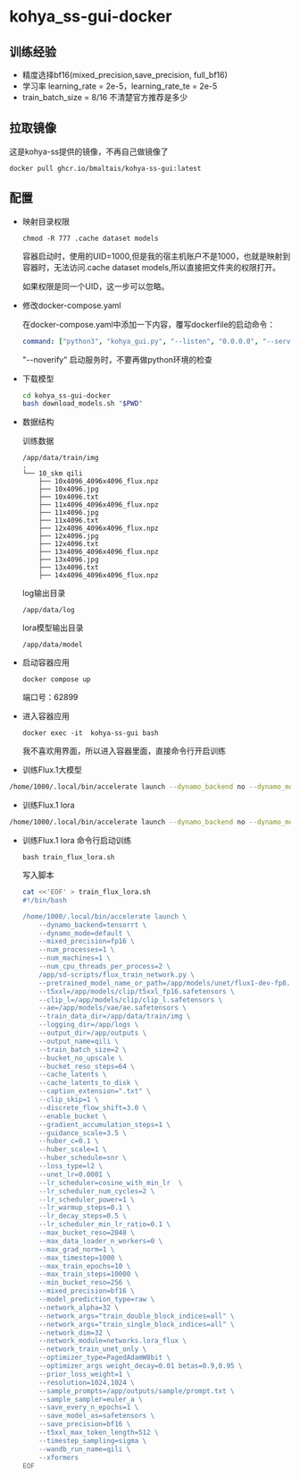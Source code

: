 # kohya_ss-gui-docker

## 训练经验
- 精度选择bf16(mixed_precision,save_precision, full_bf16)
- 学习率 learning_rate = 2e-5，learning_rate_te = 2e-5
- train_batch_size = 8/16 不清楚官方推荐是多少

## 拉取镜像

这是kohya-ss提供的镜像，不再自己做镜像了
```
docker pull ghcr.io/bmaltais/kohya-ss-gui:latest
```

## 配置
- 映射目录权限
    ```
    chmod -R 777 .cache dataset models
    ```

    容器启动时，使用的UID=1000,但是我的宿主机账户不是1000，也就是映射到容器时，无法访问.cache dataset models,所以直接把文件夹的权限打开。

    如果权限是同一个UID，这一步可以忽略。


- 修改docker-compose.yaml
    
    在docker-compose.yaml中添加一下内容，覆写dockerfile的启动命令：
    ```yaml
    command: ["python3", "kohya_gui.py", "--listen", "0.0.0.0", "--server_port", "7860", "--headless" "--noverify"]
    ```
    "--noverify" 启动服务时，不要再做python环境的检查

- 下载模型
    ```bash
    cd kohya_ss-gui-docker
    bash download_models.sh "$PWD"
    ```

- 数据结构
    
    训练数据 
    
    ```
    /app/data/train/img
    .
    └── 10_skm qili
        ├── 10x4096_4096x4096_flux.npz
        ├── 10x4096.jpg
        ├── 10x4096.txt
        ├── 11x4096_4096x4096_flux.npz
        ├── 11x4096.jpg
        ├── 11x4096.txt
        ├── 12x4096_4096x4096_flux.npz
        ├── 12x4096.jpg
        ├── 12x4096.txt
        ├── 13x4096_4096x4096_flux.npz
        ├── 13x4096.jpg
        ├── 13x4096.txt
        ├── 14x4096_4096x4096_flux.npz
    ```

    log输出目录
    ```
    /app/data/log
    ```

    lora模型输出目录
    ```
    /app/data/model
    ```

- 启动容器应用
    ```
    docker compose up
    ```
    端口号：62899


- 进入容器应用
    ```
    docker exec -it  kohya-ss-gui bash
    ```
    我不喜欢用界面，所以进入容器里面，直接命令行开启训练

- 训练Flux.1大模型
```bash
/home/1000/.local/bin/accelerate launch --dynamo_backend no --dynamo_mode default --mixed_precision bf16 --num_processes 1 --num_machines 1 --num_cpu_threads_per_process 2 /app/sd-scripts/flux_train.py --config_file /app/outputs/config_dreambooth-20250427-085645.toml
```

- 训练Flux.1 lora
```bash
/home/1000/.local/bin/accelerate launch --dynamo_backend no --dynamo_mode default --mixed_precision bf16 --num_processes 1 --num_machines 1 --num_cpu_threads_per_process 2 /app/sd-scripts/flux_train_network.py --config_file /app/outputs/config_lora-20250427-101924.toml
```


- 训练Flux.1 lora 命令行启动训练
    ```
    bash train_flux_lora.sh
    ```

    写入脚本
    ```bash
    cat <<'EOF' > train_flux_lora.sh
    #!/bin/bash

    /home/1000/.local/bin/accelerate launch \
        --dynamo_backend=tensorrt \
        --dynamo_mode=default \
        --mixed_precision=fp16 \
        --num_processes=1 \
        --num_machines=1 \
        --num_cpu_threads_per_process=2 \
        /app/sd-scripts/flux_train_network.py \
        --pretrained_model_name_or_path=/app/models/unet/flux1-dev-fp8.safetensors \
        --t5xxl=/app/models/clip/t5xxl_fp16.safetensors \
        --clip_l=/app/models/clip/clip_l.safetensors \
        --ae=/app/models/vae/ae.safetensors \
        --train_data_dir=/app/data/train/img \
        --logging_dir=/app/logs \
        --output_dir=/app/outputs \
        --output_name=qili \
        --train_batch_size=2 \
        --bucket_no_upscale \
        --bucket_reso_steps=64 \
        --cache_latents \
        --cache_latents_to_disk \
        --caption_extension=".txt" \
        --clip_skip=1 \
        --discrete_flow_shift=3.0 \
        --enable_bucket \
        --gradient_accumulation_steps=1 \
        --guidance_scale=3.5 \
        --huber_c=0.1 \
        --huber_scale=1 \
        --huber_schedule=snr \
        --loss_type=l2 \
        --unet_lr=0.0001 \
        --lr_scheduler=cosine_with_min_lr  \
        --lr_scheduler_num_cycles=2 \
        --lr_scheduler_power=1 \
        --lr_warmup_steps=0.1 \
        --lr_decay_steps=0.5 \
        --lr_scheduler_min_lr_ratio=0.1 \
        --max_bucket_reso=2048 \
        --max_data_loader_n_workers=0 \
        --max_grad_norm=1 \
        --max_timestep=1000 \
        --max_train_epochs=10 \
        --max_train_steps=10000 \
        --min_bucket_reso=256 \
        --mixed_precision=bf16 \
        --model_prediction_type=raw \
        --network_alpha=32 \
        --network_args="train_double_block_indices=all" \
        --network_args="train_single_block_indices=all" \
        --network_dim=32 \
        --network_module=networks.lora_flux \
        --network_train_unet_only \
        --optimizer_type=PagedAdamW8bit \
        --optimizer_args weight_decay=0.01 betas=0.9,0.95 \
        --prior_loss_weight=1 \
        --resolution=1024,1024 \
        --sample_prompts=/app/outputs/sample/prompt.txt \
        --sample_sampler=euler_a \
        --save_every_n_epochs=1 \
        --save_model_as=safetensors \
        --save_precision=bf16 \
        --t5xxl_max_token_length=512 \
        --timestep_sampling=sigma \
        --wandb_run_name=qili \
        --xformers
    EOF

    ```